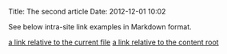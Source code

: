 Title: The second article
Date: 2012-12-01 10:02

See below intra-site link examples in Markdown format.

[a link relative to the current file]({filename}category/article1.md)
[a link relative to the content root]({filename}/category/article1.md)

